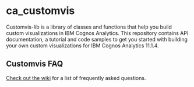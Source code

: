 # ca_customvis
Customvis-lib is a library of classes and functions that help you build custom visualizations in IBM Cognos Analytics. This repository contains API documentation, a tutorial and code samples to get you started with building your own custom visualizations for IBM Cognos Analytics 11.1.4.

## Customvis FAQ
[Check out the wiki](https://github.com/IBM/ca_customvis/wiki/Customvis-FAQ) for a list of frequently asked questions.
